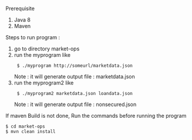 Prerequisite
1. Java 8
2. Maven 

Steps to run program : 

1. go to directory market-ops
2. run the myprogram like 
    ```shell script
     $ ./myprogram http://someurl/marketdata.json
    ```
   Note : it will generate output file : marketdata.json
3. run the myprogram2 like
    ```shell script
     $ ./myprogram2 marketdata.json loandata.json
    ```
   Note : it will generate output file : nonsecured.json
   
If maven Build is not done, Run the commands before running the program
```shell script
$ cd market-ops
$ mvn clean install
``` 


